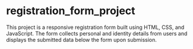 # registration_form_project
This project is a responsive registration form built using HTML, CSS, and JavaScript. The form collects personal and identity details from users and displays the submitted data below the form upon submission.
